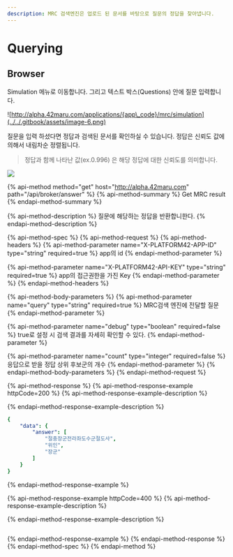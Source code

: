 ```yaml
---
description: MRC 검색엔진은 업로드 된 문서를 바탕으로 질문의 정답을 찾아냅니다.
---
```


# Querying

## Browser

Simulation 메뉴로 이동합니다. 그리고 텍스트 박스\(Questions\) 안에 질문 입력합니다.

![http://alpha.42maru.com/applications/{app\_code}/mrc/simulation](../../.gitbook/assets/image-6.png)

질문을 입력 하셨다면 정답과 검색된 문서를 확인하실 수 있습니다. 정답은 신뢰도 값에 의해서 내림차순 정렬됩니다.

> 정답과 함께 나타난 값\(ex.0.996\) 은 해당 정답에 대한 신뢰도를 의미합니다.

![](../../.gitbook/assets/image-7.png)

{% api-method method="get" host="http://alpha.42maru.com" path="/api/broker/answer" %}
{% api-method-summary %}
Get MRC result
{% endapi-method-summary %}

{% api-method-description %}
질문에 해당하는 정답을 반환합니한다.
{% endapi-method-description %}

{% api-method-spec %}
{% api-method-request %}
{% api-method-headers %}
{% api-method-parameter name="X-PLATFORM42-APP-ID" type="string" required=true %}
app의 id
{% endapi-method-parameter %}

{% api-method-parameter name="X-PLATFORM42-API-KEY" type="string" required=true %}
app의 접근권한을 가진 Key
{% endapi-method-parameter %}
{% endapi-method-headers %}

{% api-method-body-parameters %}
{% api-method-parameter name="query" type="string" required=true %}
MRC검색 엔진에 전달할 질문
{% endapi-method-parameter %}

{% api-method-parameter name="debug" type="boolean" required=false %}
true로 설정 시 검색 결과를 자세히 확인할 수 있다.
{% endapi-method-parameter %}

{% api-method-parameter name="count" type="integer" required=false %}
응답으로 받을 정답 상위 후보군의 개수
{% endapi-method-parameter %}
{% endapi-method-body-parameters %}
{% endapi-method-request %}

{% api-method-response %}
{% api-method-response-example httpCode=200 %}
{% api-method-response-example-description %}

{% endapi-method-response-example-description %}

```yaml
{
    "data": {
        "answer": [
            "절충장군전라좌도수군절도사",
            "위인",
            "장군"
        ]
    }
}
```
{% endapi-method-response-example %}

{% api-method-response-example httpCode=400 %}
{% api-method-response-example-description %}

{% endapi-method-response-example-description %}

```text

```
{% endapi-method-response-example %}
{% endapi-method-response %}
{% endapi-method-spec %}
{% endapi-method %}

